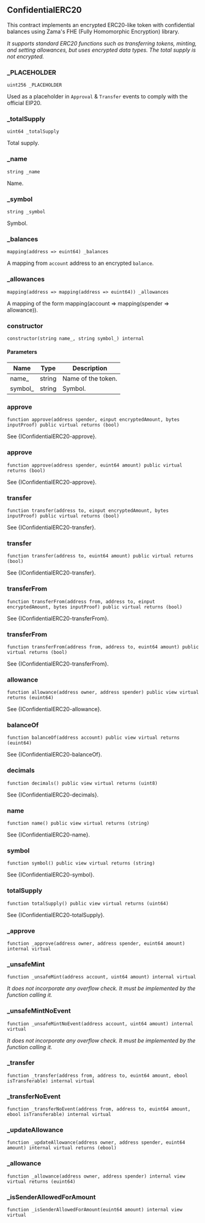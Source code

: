 ## ConfidentialERC20

This contract implements an encrypted ERC20-like token with confidential balances using Zama's FHE (Fully Homomorphic
Encryption) library.

_It supports standard ERC20 functions such as transferring tokens, minting, and setting allowances, but uses encrypted
data types. The total supply is not encrypted._

### \_PLACEHOLDER

```solidity
uint256 _PLACEHOLDER
```

Used as a placeholder in `Approval` & `Transfer` events to comply with the official EIP20.

### \_totalSupply

```solidity
uint64 _totalSupply
```

Total supply.

### \_name

```solidity
string _name
```

Name.

### \_symbol

```solidity
string _symbol
```

Symbol.

### \_balances

```solidity
mapping(address => euint64) _balances
```

A mapping from `account` address to an encrypted `balance`.

### \_allowances

```solidity
mapping(address => mapping(address => euint64)) _allowances
```

A mapping of the form mapping(account => mapping(spender => allowance)).

### constructor

```solidity
constructor(string name_, string symbol_) internal
```

#### Parameters

| Name     | Type   | Description        |
| -------- | ------ | ------------------ |
| name\_   | string | Name of the token. |
| symbol\_ | string | Symbol.            |

### approve

```solidity
function approve(address spender, einput encryptedAmount, bytes inputProof) public virtual returns (bool)
```

See {IConfidentialERC20-approve}.

### approve

```solidity
function approve(address spender, euint64 amount) public virtual returns (bool)
```

See {IConfidentialERC20-approve}.

### transfer

```solidity
function transfer(address to, einput encryptedAmount, bytes inputProof) public virtual returns (bool)
```

See {IConfidentialERC20-transfer}.

### transfer

```solidity
function transfer(address to, euint64 amount) public virtual returns (bool)
```

See {IConfidentialERC20-transfer}.

### transferFrom

```solidity
function transferFrom(address from, address to, einput encryptedAmount, bytes inputProof) public virtual returns (bool)
```

See {IConfidentialERC20-transferFrom}.

### transferFrom

```solidity
function transferFrom(address from, address to, euint64 amount) public virtual returns (bool)
```

See {IConfidentialERC20-transferFrom}.

### allowance

```solidity
function allowance(address owner, address spender) public view virtual returns (euint64)
```

See {IConfidentialERC20-allowance}.

### balanceOf

```solidity
function balanceOf(address account) public view virtual returns (euint64)
```

See {IConfidentialERC20-balanceOf}.

### decimals

```solidity
function decimals() public view virtual returns (uint8)
```

See {IConfidentialERC20-decimals}.

### name

```solidity
function name() public view virtual returns (string)
```

See {IConfidentialERC20-name}.

### symbol

```solidity
function symbol() public view virtual returns (string)
```

See {IConfidentialERC20-symbol}.

### totalSupply

```solidity
function totalSupply() public view virtual returns (uint64)
```

See {IConfidentialERC20-totalSupply}.

### \_approve

```solidity
function _approve(address owner, address spender, euint64 amount) internal virtual
```

### \_unsafeMint

```solidity
function _unsafeMint(address account, uint64 amount) internal virtual
```

_It does not incorporate any overflow check. It must be implemented by the function calling it._

### \_unsafeMintNoEvent

```solidity
function _unsafeMintNoEvent(address account, uint64 amount) internal virtual
```

_It does not incorporate any overflow check. It must be implemented by the function calling it._

### \_transfer

```solidity
function _transfer(address from, address to, euint64 amount, ebool isTransferable) internal virtual
```

### \_transferNoEvent

```solidity
function _transferNoEvent(address from, address to, euint64 amount, ebool isTransferable) internal virtual
```

### \_updateAllowance

```solidity
function _updateAllowance(address owner, address spender, euint64 amount) internal virtual returns (ebool)
```

### \_allowance

```solidity
function _allowance(address owner, address spender) internal view virtual returns (euint64)
```

### \_isSenderAllowedForAmount

```solidity
function _isSenderAllowedForAmount(euint64 amount) internal view virtual
```
